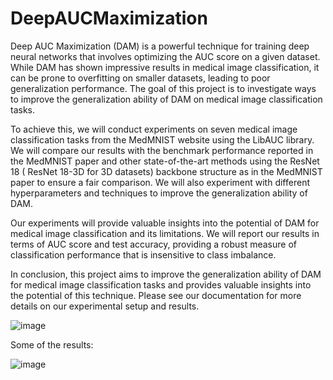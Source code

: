 # DeepAUCMaximization

Deep AUC Maximization (DAM) is a powerful technique for training deep neural networks that involves optimizing the AUC score on a given dataset. While DAM has shown impressive results in medical image classification, it can be prone to overfitting on smaller datasets, leading to poor generalization performance. The goal of this project is to investigate ways to improve the generalization ability of DAM on medical image classification tasks.

To achieve this, we will conduct experiments on seven medical image classification tasks from the MedMNIST website using the LibAUC library. We will compare our results with the benchmark performance reported in the MedMNIST paper and other state-of-the-art methods using the ResNet 18 ( ResNet 18-3D for 3D datasets) backbone structure as in the MedMNIST paper to ensure a fair comparison. We will also experiment with different hyperparameters and techniques to improve the generalization ability of DAM.

Our experiments will provide valuable insights into the potential of DAM for medical image classification and its limitations. We will report our results in terms of AUC score and test accuracy, providing a robust measure of classification performance that is insensitive to class imbalance.

In conclusion, this project aims to improve the generalization ability of DAM for medical image classification tasks and provides valuable insights into the potential of this technique. Please see our documentation for more details on our experimental setup and results.

![image](https://github.com/Ravindranathkv/DeepAUCMaximization/assets/118389425/0d62d5a8-a143-491c-b015-6356b1ab6361)

Some of the results:

![image](https://github.com/Ravindranathkv/DeepAUCMaximization/assets/118389425/7727e3d9-9b85-4f01-a834-843476491ff1)
